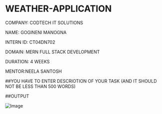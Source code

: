 # WEATHER-APPLICATION

COMPANY: CODTECH IT SOLUTIONS

NAME: GOGINENI MANOGNA

INTERN ID: CT04DN702

DOMAIN: MERN FULL STACK DEVELOPMENT

DURATION: 4 WEEKS

MENTOR:NEELA SANTOSH

##YOU HAVE TO ENTER DESCRIOTION OF YOUR TASK (AND IT SHOULD NOT BE LESS THAN 500 WORDS)

##OUTPUT

![Image](https://github.com/user-attachments/assets/80822078-424e-42ea-9c9f-cf81fcb680aa)

